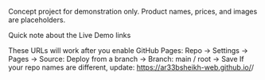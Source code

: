 Concept project for demonstration only. Product names, prices, and images are placeholders.

Quick note about the Live Demo links

These URLs will work after you enable GitHub Pages:
Repo → Settings → Pages → Source: Deploy from a branch → Branch: main / root → Save
If your repo names are different, update:
https://ar33bsheikh-web.github.io/<your-repo-name>/
